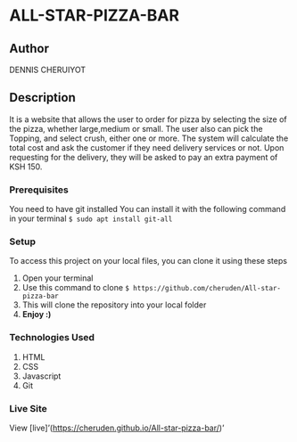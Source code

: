 # ALL-STAR-PIZZA-BAR
## Author
DENNIS CHERUIYOT
## Description
It is a website that allows the user to order for pizza by selecting the size of the pizza, whether large,medium or small. The user also can pick the Topping, and select crush, either one or more. The system will calculate the total cost and ask the customer if they need delivery services or not. Upon requesting for the delivery, they will be asked to pay an extra payment of  KSH 150.
### Prerequisites
You need to have git installed
You can install it with the following command in your terminal
`$ sudo apt install git-all`
### Setup
To access this project on your local files, you can clone it using these steps
1. Open your terminal
2. Use this command to clone
`$ https://github.com/cheruden/All-star-pizza-bar`
1. This will clone the repository into your local folder
1. __Enjoy :)__
### Technologies Used
1. HTML
2. CSS
3. Javascript
4. Git
### Live Site
View [live]’(https://cheruden.github.io/All-star-pizza-bar/)’
